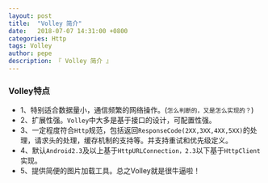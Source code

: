 ```yaml
---
layout: post
title:  "Volley 简介"
date:   2018-07-07 14:31:00 +0800
categories: Http
tags: Volley
author: pepe
description: 『 Volley 简介 』
---
```


### **Volley特点**

* 1、特别适合数据量小，通信频繁的网络操作。(`怎么判断的，又是怎么实现的？`)
* 2、扩展性强。`Volley`中大多是基于接口的设计，可配置性强。
* 3、一定程度符合`Http`规范，包括返回`ResponseCode(2XX,3XX,4XX,5XX)`的处理，请求头的处理，缓存机制的支持等。并支持重试和优先级定义。
* 4、默认`Android2.3`及以上基于`HttpURLConnection，2.3`以下基于`HttpClient`实现。
* 5、提供简便的图片加载工具。总之Volley就是很牛逼啦！















